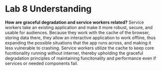 # Lab 8 Understanding

**How are graceful degradation and service workers related?**
Service workers take an existing application and make it more robust, secure, and usable for audiences. Because they work with the cache of the browser, storing data there, they allow an interactive application to work offline, thus expanding the possible situations that the app runs across, and making it less vulnerable to crashing. Service workers utilize the cache to keep core fucntionality running without interner, thereby upholding the graceful degradation principles of maintaining funcitonality and performance even if services or needed components fail.
